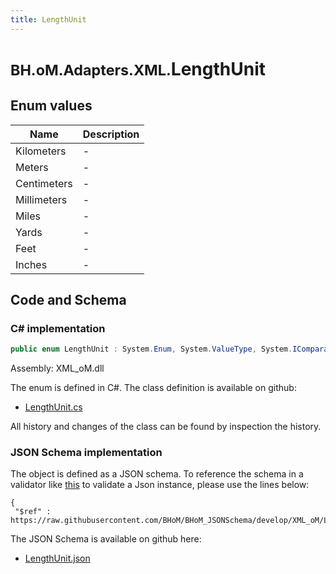 ```yaml
---
title: LengthUnit
---
```


# <small>BH.oM.Adapters.XML.</small>**LengthUnit**



## Enum values

| Name            | Description                                                    |
|-----------------|----------------------------------------------------------------|
| Kilometers |  -  |
| Meters |  -  |
| Centimeters |  -  |
| Millimeters |  -  |
| Miles |  -  |
| Yards |  -  |
| Feet |  -  |
| Inches |  -  |


## Code and Schema

### C# implementation

``` C# title="C#"
public enum LengthUnit : System.Enum, System.ValueType, System.IComparable, System.ISpanFormattable, System.IFormattable, System.IConvertible
```

Assembly: XML_oM.dll

The enum is defined in C#. The class definition is available on github:

- [LengthUnit.cs](https://github.com/BHoM/XML_Toolkit/blob/develop/XML_oM/GBXML\Enums\LengthUnit.cs)

All history and changes of the class can be found by inspection the history.
### JSON Schema implementation

The object is defined as a JSON schema. To reference the schema in a validator like [this](https://www.jsonschemavalidator.net/) to validate a Json instance, please use the lines below:

``` { .json .copy .select } title="JSON Schema"
{
 "$ref" : https://raw.githubusercontent.com/BHoM/BHoM_JSONSchema/develop/XML_oM/LengthUnit.json}
```

The JSON Schema is available on github here:

- [LengthUnit.json](https://github.com/BHoM/BHoM_JSONSchema/blob/develop/XML_oM/LengthUnit.json)
